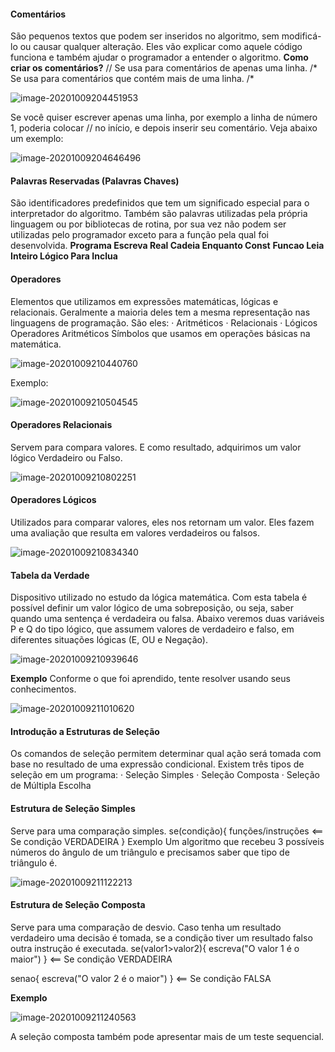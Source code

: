 ####                                                               **Comentários**

São pequenos textos que podem ser inseridos no algoritmo, sem modificá-lo ou causar
qualquer alteração. Eles vão explicar como aquele código funciona e também ajudar o
programador a entender o algoritmo.
**Como criar os comentários?**
// Se usa para comentários de apenas uma linha.
/* Se usa para comentários que contém mais de uma linha. /*

​![image-20201009204451953](C:\Users\Administrador\AppData\Roaming\Typora\typora-user-images\image-20201009204451953.png)   

Se você quiser escrever apenas uma linha, por exemplo a linha de número 1, poderia colocar //
no início, e depois inserir seu comentário. Veja abaixo um exemplo:

![image-20201009204646496](C:\Users\Administrador\AppData\Roaming\Typora\typora-user-images\image-20201009204646496.png)

#### **Palavras Reservadas (Palavras Chaves)**

São identificadores predefinidos que tem um significado especial para o interpretador do
algoritmo. Também são palavras utilizadas pela própria linguagem ou por bibliotecas de rotina,
por sua vez não podem ser utilizadas pelo programador exceto para a função pela qual foi
desenvolvida.
**Programa			Escreva			Real			Cadeia			Enquanto			Const**
**Funcao	            Leia          	Inteiro	     Lógico	       	 Para				  Inclua**



#### **Operadores**

Elementos que utilizamos em expressões matemáticas, lógicas e relacionais. Geralmente a
maioria deles tem a mesma representação nas linguagens de programação.
São eles:
· Aritméticos
· Relacionais
· Lógicos
Operadores Aritméticos
Símbolos que usamos em operações básicas na matemática.

![image-20201009210440760](C:\Users\Administrador\AppData\Roaming\Typora\typora-user-images\image-20201009210440760.png)

Exemplo:

![image-20201009210504545](C:\Users\Administrador\AppData\Roaming\Typora\typora-user-images\image-20201009210504545.png)





#### **Operadores Relacionais**

Servem para compara valores. E como resultado, adquirimos um valor lógico Verdadeiro ou
Falso.

![image-20201009210802251](C:\Users\Administrador\AppData\Roaming\Typora\typora-user-images\image-20201009210802251.png)

#### **Operadores Lógicos**

Utilizados para comparar valores, eles nos retornam um valor. Eles fazem uma avaliação que
resulta em valores verdadeiros ou falsos.

![image-20201009210834340](C:\Users\Administrador\AppData\Roaming\Typora\typora-user-images\image-20201009210834340.png)

#### **Tabela da Verdade**

Dispositivo utilizado no estudo da lógica matemática. Com esta tabela é possível definir um
valor lógico de uma sobreposição, ou seja, saber quando uma sentença é verdadeira ou falsa.
Abaixo veremos duas variáveis P e Q do tipo lógico, que assumem valores de verdadeiro e
falso, em diferentes situações lógicas (E, OU e Negação).

![image-20201009210939646](C:\Users\Administrador\AppData\Roaming\Typora\typora-user-images\image-20201009210939646.png)

**Exemplo**
Conforme o que foi aprendido, tente resolver usando seus conhecimentos.

![image-20201009211010620](C:\Users\Administrador\AppData\Roaming\Typora\typora-user-images\image-20201009211010620.png)





#### **Introdução a Estruturas de Seleção**

Os comandos de seleção permitem determinar qual ação será tomada com base no resultado
de uma expressão condicional.
Existem três tipos de seleção em um programa:
· Seleção Simples
· Seleção Composta
· Seleção de Múltipla Escolha

#### **Estrutura de Seleção Simples**

Serve para uma comparação simples.
se(condição){
funções/instruções <== Se condição VERDADEIRA
}
Exemplo
Um algoritmo que recebeu 3 possíveis números do ângulo de um triângulo e precisamos saber
que tipo de triângulo é.

![image-20201009211122213](C:\Users\Administrador\AppData\Roaming\Typora\typora-user-images\image-20201009211122213.png)





#### **Estrutura de Seleção Composta**

Serve para uma comparação de desvio. Caso tenha um resultado verdadeiro uma decisão é
tomada, se a condição tiver um resultado falso outra instrução é executada.
se(valor1>valor2){
escreva("O valor 1 é o maior") } <== Se condição VERDADEIRA

senao{
escreva("O valor 2 é o maior") } <== Se condição FALSA



**Exemplo**

![image-20201009211240563](C:\Users\Administrador\AppData\Roaming\Typora\typora-user-images\image-20201009211240563.png)

A seleção composta também pode apresentar mais de um teste sequencial.